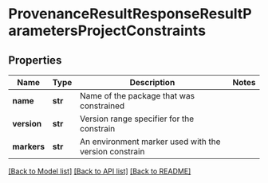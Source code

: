 # ProvenanceResultResponseResultParametersProjectConstraints

## Properties
Name | Type | Description | Notes
------------ | ------------- | ------------- | -------------
**name** | **str** | Name of the package that was constrained |
**version** | **str** | Version range specifier for the constrain |
**markers** | **str** | An environment marker used with the version constrain |

[[Back to Model list]](../README.md#documentation-for-models) [[Back to API list]](../README.md#documentation-for-api-endpoints) [[Back to README]](../README.md)

